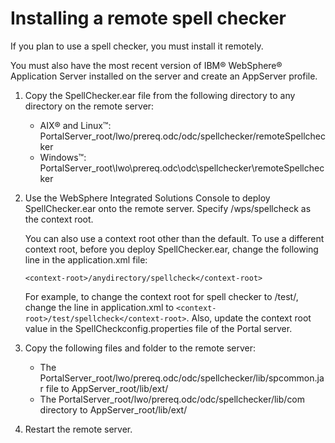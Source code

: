 # Installing a remote spell checker

If you plan to use a spell checker, you must install it remotely.

You must also have the most recent version of IBM® WebSphere® Application Server installed on the server and create an AppServer profile.

1.  Copy the SpellChecker.ear file from the following directory to any directory on the remote server:

    -   AIX® and Linux™: PortalServer_root/lwo/prereq.odc/odc/spellchecker/remoteSpellchecker
    -   Windows™: PortalServer_root\lwo\prereq.odc\odc\spellchecker\remoteSpellchecker

2.  Use the WebSphere Integrated Solutions Console to deploy SpellChecker.ear onto the remote server. Specify /wps/spellcheck as the context root.

    You can also use a context root other than the default. To use a different context root, before you deploy SpellChecker.ear, change the following line in the application.xml file:

    ```
    <context-root>/anydirectory/spellcheck</context-root>
    
    ```

    For example, to change the context root for spell checker to /test/, change the line in application.xml to `<context-root>/test/spellcheck</context-root>`. Also, update the context root value in the SpellCheckconfig.properties file of the Portal server.

3.  Copy the following files and folder to the remote server:

    -   The PortalServer_root/lwo/prereq.odc/odc/spellchecker/lib/spcommon.jar file to AppServer_root/lib/ext/
    -   The PortalServer_root/lwo/prereq.odc/odc/spellchecker/lib/com directory to AppServer_root/lib/ext/
    
4.  Restart the remote server.



